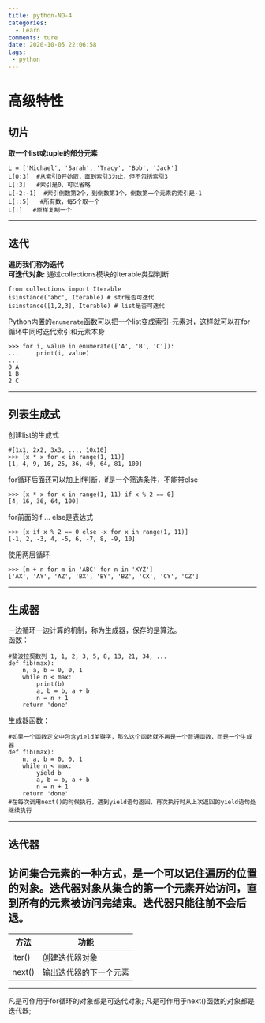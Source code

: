 ```yaml
---
title: python-NO-4
categories:
  - Learn
comments: ture
date: 2020-10-05 22:06:58
tags:
 - python
---
```

# 高级特性
## 切片
**取一个list或tuple的部分元素**  

   
```
L = ['Michael', 'Sarah', 'Tracy', 'Bob', 'Jack']
L[0:3]  #从索引0开始取，直到索引3为止，但不包括索引3
L[:3]   #索引是0，可以省略
L[-2:-1]  #索引倒数第2个，到倒数第1个，倒数第一个元素的索引是-1
L[::5]   #所有数，每5个取一个
L[:]   #原样复制一个
```
***

## 迭代
**遍历我们称为迭代**  
**可迭代对象:** 通过collections模块的Iterable类型判断      

```
from collections import Iterable
isinstance('abc', Iterable) # str是否可迭代
isinstance([1,2,3], Iterable) # list是否可迭代
```
    
Python内置的`enumerate`函数可以把一个list变成索引-元素对，这样就可以在for循环中同时迭代索引和元素本身

```
>>> for i, value in enumerate(['A', 'B', 'C']):
...     print(i, value)
...
0 A
1 B
2 C
```
   
 ***  
## 列表生成式
创建list的生成式
```
#[1x1, 2x2, 3x3, ..., 10x10]
>>> [x * x for x in range(1, 11)]
[1, 4, 9, 16, 25, 36, 49, 64, 81, 100]
```

for循环后面还可以加上if判断，if是一个筛选条件，不能带else
```
>>> [x * x for x in range(1, 11) if x % 2 == 0]
[4, 16, 36, 64, 100]
```
for前面的if ... else是表达式
```
>>> [x if x % 2 == 0 else -x for x in range(1, 11)]
[-1, 2, -3, 4, -5, 6, -7, 8, -9, 10]
```
使用两层循环
```
>>> [m + n for m in 'ABC' for n in 'XYZ']
['AX', 'AY', 'AZ', 'BX', 'BY', 'BZ', 'CX', 'CY', 'CZ']
```
***
## 生成器
一边循环一边计算的机制，称为生成器，保存的是算法。  
函数：
```
#斐波拉契数列 1, 1, 2, 3, 5, 8, 13, 21, 34, ...
def fib(max):
    n, a, b = 0, 0, 1
    while n < max:
        print(b)
        a, b = b, a + b
        n = n + 1
    return 'done'
```
生成器函数：
```
#如果一个函数定义中包含yield关键字，那么这个函数就不再是一个普通函数，而是一个生成器
def fib(max):    
    n, a, b = 0, 0, 1
    while n < max:
        yield b
        a, b = b, a + b
        n = n + 1
    return 'done'
#在每次调用next()的时候执行，遇到yield语句返回，再次执行时从上次返回的yield语句处继续执行
```
***   
## 迭代器
访问集合元素的一种方式，是一个可以记住遍历的位置的对象。迭代器对象从集合的第一个元素开始访问，直到所有的元素被访问完结束。迭代器只能往前不会后退。
---
方法|功能
---|---
iter()|创建迭代器对象
next()|输出迭代器的下一个元素
---
凡是可作用于for循环的对象都是可迭代对象;
凡是可作用于next()函数的对象都是迭代器;
